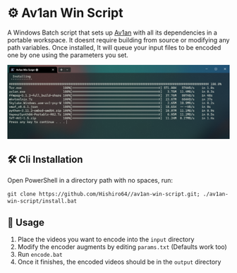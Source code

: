 #  ⚙ Av1an Win Script

A Windows Batch script that sets up [Av1an](https://github.com/master-of-zen/Av1an) with all its dependencies in a portable workspace. It doesnt require building from source or modifying any path variables. Once installed, It will queue your input files to be encoded one by one using the parameters you set.

![preview](./preview.png)

## 🛠️ Cli Installation
  Open PowerShell in a directory path with no spaces, run:

  ````
  git clone https://github.com/Hishiro64//av1an-win-script.git; ./av1an-win-script/install.bat
  ````

## 👀 Usage
   1. Place the videos you want to encode into the `input` directory
   2. Modify the encoder augments by editing `params.txt` (Defaults work too)
   3. Run `encode.bat`
   4. Once it finishes, the encoded videos should be in the `output` directory
